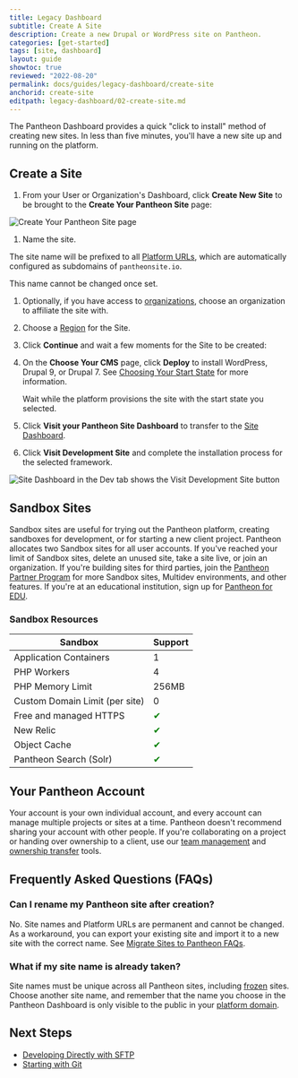 ```yaml
---
title: Legacy Dashboard
subtitle: Create A Site
description: Create a new Drupal or WordPress site on Pantheon.
categories: [get-started]
tags: [site, dashboard]
layout: guide
showtoc: true
reviewed: "2022-08-20"
permalink: docs/guides/legacy-dashboard/create-site
anchorid: create-site
editpath: legacy-dashboard/02-create-site.md
---
```


The Pantheon Dashboard provides a quick "click to install" method of creating new sites. In less than five minutes, you'll have a new site up and running on the platform.

## Create a Site

1. From your User or Organization's Dashboard, click **Create New Site** to be brought to the **Create Your Pantheon Site** page:

  ![Create Your Pantheon Site page](../../../images/dashboard/create-pantheon-site.png)

1. Name the site.

  <Alert title="Note" type="info">

  The site name will be prefixed to all [Platform URLs](/domains/#platform-domains), which are automatically configured as subdomains of `pantheonsite.io`.

  This name cannot be changed once set.

  </Alert>

1. Optionally, if you have access to [organizations](/guides/legacy-dashboard/org-dashboard/#new-sites), choose an organization to affiliate the site with.
1. Choose a [Region](/regions) for the Site.
1. Click **Continue** and wait a few moments for the Site to be created:

1. On the **Choose Your CMS** page, click **Deploy** to install WordPress, Drupal 9, or Drupal 7. See [Choosing Your Start State](/start-state) for more information.

   Wait while the platform provisions the site with the start state you selected.

1. Click **Visit your Pantheon Site Dashboard** to transfer to the [Site Dashboard](/guides/quickstart/site-dashboard/).
1. Click **Visit Development Site** and complete the installation process for the selected framework.

  ![Site Dashboard in the Dev tab shows the Visit Development Site button](../images/dashboard/site-dashboard-dev.png)

## Sandbox Sites

Sandbox sites are useful for trying out the Pantheon platform, creating sandboxes for development, or for starting a new client project. Pantheon allocates two Sandbox sites for all user accounts. If you've reached your limit of Sandbox sites, delete an unused site, take a site live, or join an organization. If you're building sites for third parties, join the [Pantheon Partner Program](https://pantheon.io/plans/partner-program?docs) for more Sandbox sites, Multidev environments, and other features. If you're at an educational institution, sign up for [Pantheon for EDU](https://pantheon.io/edu?docs).

### Sandbox Resources

| **Sandbox**                                    | **Support**         | 
|------------------------------------------------|---------------------|
| Application Containers                     | 1                       | 
| PHP Workers                                | 4                       |         
| PHP Memory Limit                           | 256MB             |                              |Storage                                     | 20 GB    |
| Custom Domain Limit (per site) <Popover   content = "For details, see <a href='/docs/domains/#custom-domains'>Domains and Redirects</a>."  />  | 0                                         | 
| Free and managed HTTPS <Popover   content = "For details, see <a href='/guides/global-cdn/https/'>HTTPS on Pantheon's Global CDN</a>."  />   | <span  style= " color:green " > ✔ </span> |  
| New Relic <Popover   content = "For details, see <a href='/docs/new-relic/'>New Relic APM Pro</a>."  />  | <span  style= " color:green " > ✔ </span> |
| Object Cache <Popover   content = "For details, see <a href='/docs/object-cache/'>Object Cache (formerly Redis) for Drupal or WordPress</a>."  /> | <span  style= " color:green " > ✔ </span> | 
| Pantheon Search (Solr) <Popover   content = "For details, see <a href='/docs/solr/'>Pantheon Search (formerly Pantheon Solr)</a>."  />  | <span  style= " color:green " > ✔ </span> | 

## Your Pantheon Account

Your account is your own individual account, and every account can manage multiple projects or sites at a time. Pantheon doesn't recommend sharing your account with other people. If you're collaborating on a project or handing over ownership to a client, use our [team management](/team-management) and [ownership transfer](/site-owner-faq/#billing-tasks) tools.

## Frequently Asked Questions (FAQs)

### Can I rename my Pantheon site after creation?

No. Site names and Platform URLs are permanent and cannot be changed. As a workaround, you can export your existing site and import it to a new site with the correct name. See [Migrate Sites to Pantheon FAQs](/guides/guided/#how-do-i-clone-an-existing-pantheon-site).

### What if my site name is already taken?

Site names must be unique across all Pantheon sites, including [frozen](/platform-considerations/#inactive-site-freezing) sites. Choose another site name, and remember that the name you choose in the Pantheon Dashboard is only visible to the public in your [platform domain](/domains/#platform-domains).

## Next Steps

 - [Developing Directly with SFTP](/sftp)
 - [Starting with Git](/guides/git/git-config)